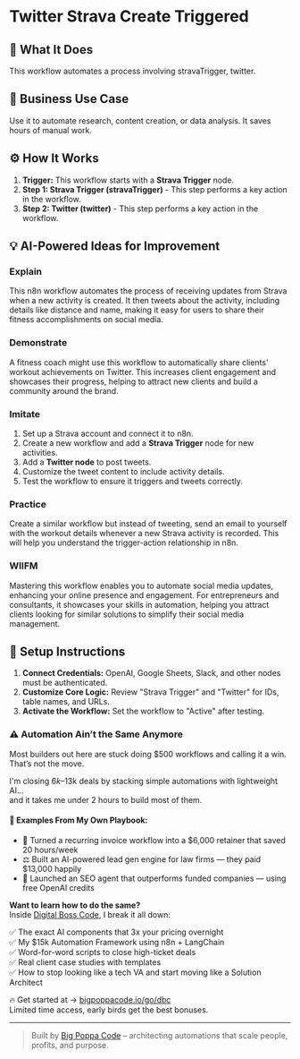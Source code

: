 # Twitter Strava Create Triggered

## 🚀 What It Does
This workflow automates a process involving stravaTrigger, twitter.

## 💼 Business Use Case
Use it to automate research, content creation, or data analysis. It saves hours of manual work.

## ⚙️ How It Works
1.  **Trigger:** This workflow starts with a **Strava Trigger** node.
2. **Step 1: Strava Trigger (stravaTrigger)** - This step performs a key action in the workflow.
3. **Step 2: Twitter (twitter)** - This step performs a key action in the workflow.

## 💡 AI-Powered Ideas for Improvement
### Explain
This n8n workflow automates the process of receiving updates from Strava when a new activity is created. It then tweets about the activity, including details like distance and name, making it easy for users to share their fitness accomplishments on social media.

### Demonstrate
A fitness coach might use this workflow to automatically share clients' workout achievements on Twitter. This increases client engagement and showcases their progress, helping to attract new clients and build a community around the brand.

### Imitate
1. Set up a Strava account and connect it to n8n.
2. Create a new workflow and add a **Strava Trigger** node for new activities.
3. Add a **Twitter node** to post tweets.
4. Customize the tweet content to include activity details.
5. Test the workflow to ensure it triggers and tweets correctly.

### Practice
Create a similar workflow but instead of tweeting, send an email to yourself with the workout details whenever a new Strava activity is recorded. This will help you understand the trigger-action relationship in n8n.

### WIIFM
Mastering this workflow enables you to automate social media updates, enhancing your online presence and engagement. For entrepreneurs and consultants, it showcases your skills in automation, helping you attract clients looking for similar solutions to simplify their social media management.

## 🔧 Setup Instructions
1. **Connect Credentials:** OpenAI, Google Sheets, Slack, and other nodes must be authenticated.
2. **Customize Core Logic:** Review "Strava Trigger" and "Twitter" for IDs, table names, and URLs.
3. **Activate the Workflow:** Set the workflow to "Active" after testing.

### ⚠️ Automation Ain’t the Same Anymore

Most builders out here are stuck doing $500 workflows and calling it a win.  
That’s not the move.  

I'm closing $6k–$13k deals by stacking simple automations with lightweight AI...  
and it takes me under 2 hours to build most of them.

#### 🧠 Examples From My Own Playbook:
- 🔁 Turned a recurring invoice workflow into a $6,000 retainer that saved 20 hours/week  
- ⚖️ Built an AI-powered lead gen engine for law firms — they paid $13,000 happily  
- 🚀 Launched an SEO agent that outperforms funded companies — using free OpenAI credits  

**Want to learn how to do the same?**  
Inside [Digital Boss Code](https://bigpoppacode.io/go/dbc), I break it all down:

✅ The exact AI components that 3x your pricing overnight  
✅ My $15k Automation Framework using n8n + LangChain  
✅ Word-for-word scripts to close high-ticket deals  
✅ Real client case studies with templates  
✅ How to stop looking like a tech VA and start moving like a Solution Architect  

🔥 Get started at → [bigpoppacode.io/go/dbc](https://bigpoppacode.io/go/dbc)  
Limited time access, early birds get the best bonuses.

---
> Built by [Big Poppa Code](https://bigpoppacode.io) – architecting automations that scale people, profits, and purpose.
